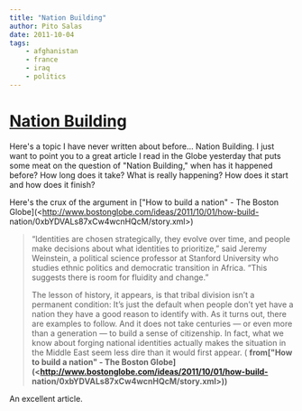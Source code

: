 ```yaml
---
title: "Nation Building"
author: Pito Salas
date: 2011-10-04
tags:
    - afghanistan
    - france
    - iraq
    - politics
---
```

# [Nation Building](None)




Here's a topic I have never written about before… Nation Building. I just want
to point you to a great article I read in the Globe yesterday that puts some
meat on the question of "Nation Building," when has it happened before? How
long does it take? What is really happening? How does it start and how does it
finish?

Here's the crux of the argument in ["How to build a nation" - The Boston
Globe](<http://www.bostonglobe.com/ideas/2011/10/01/how-build-
nation/0xbYDVALs87xCw4wcnHQcM/story.xml>)

> “Identities are chosen strategically, they evolve over time, and people make
> decisions about what identities to prioritize,” said Jeremy Weinstein, a
> political science professor at Stanford University who studies ethnic
> politics and democratic transition in Africa. “This suggests there is room
> for fluidity and change.”
>
> The lesson of history, it appears, is that tribal division isn’t a permanent
> condition: It’s just the default when people don’t yet have a nation they
> have a good reason to identify with. As it turns out, there are examples to
> follow. And it does not take centuries — or even more than a generation — to
> build a sense of citizenship. In fact, what we know about forging national
> identities actually makes the situation in the Middle East seem less dire
> than it would first appear. ( **from["How to build a nation" - The Boston
> Globe](<http://www.bostonglobe.com/ideas/2011/10/01/how-build-
> nation/0xbYDVALs87xCw4wcnHQcM/story.xml>))**

An excellent article.


